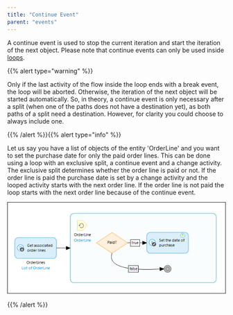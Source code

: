 ```yaml
---
title: "Continue Event"
parent: "events"
---
```


A continue event is used to stop the current iteration and start the iteration of the next object. Please note that continue events can only be used inside [loops](loop).

{{% alert type="warning" %}}

Only if the last activity of the flow inside the loop ends with a break event, the loop will be aborted. Otherwise, the iteration of the next object will be started automatically. So, in theory, a continue event is only necessary after a split (when one of the paths does not have a destination yet), as both paths of a split need a destination. However, for clarity you could choose to always include one.

{{% /alert %}}{{% alert type="info" %}}

Let us say you have a list of objects of the entity 'OrderLine' and you want to set the purchase date for only the paid order lines. This can be done using a loop with an exclusive split, a continue event and a change activity. The exclusive split determines whether the order line is paid or not. If the order line is paid the purchase date is set by a change activity and the looped activity starts with the next order line. If the order line is not paid the loop starts with the next order line because of the continue event.

![](attachments/819203/917941.png)

{{% /alert %}}
